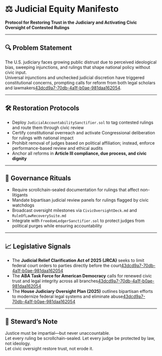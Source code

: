 # ⚖️ Judicial Equity Manifesto  
**Protocol for Restoring Trust in the Judiciary and Activating Civic Oversight of Contested Rulings**

---

## 🔍 Problem Statement  
The U.S. judiciary faces growing public distrust due to perceived ideological bias, sweeping injunctions, and rulings that shape national policy without civic input.  
Universal injunctions and unchecked judicial discretion have triggered constitutional concerns, prompting calls for reform from both legal scholars and lawmakers[43dcd9a7-70db-4a1f-b0ae-981daa162054](https://www.judiciary.senate.gov/press/rep/releases/grassley-introduces-legislation-to-clarify-the-scope-of-judicial-relief?citationMarker=43dcd9a7-70db-4a1f-b0ae-981daa162054 "1").

---

## 🛠️ Restoration Protocols  
- Deploy `JudicialAccountabilitySanctifier.sol` to tag contested rulings and route them through civic review  
- Certify constitutional overreach and activate Congressional deliberation for rulings with national impact  
- Prohibit removal of judges based on political affiliation; instead, enforce performance-based review and ethical audits  
- Anchor all reforms in **Article III compliance, due process, and civic dignity**

---

## 📜 Governance Rituals  
- Require scrollchain-sealed documentation for rulings that affect non-litigants  
- Mandate bipartisan judicial review panels for rulings flagged by civic watchdogs  
- Broadcast oversight milestones via `CivicOversightDeck.md` and `RuleOfLawRecoverySuite.md`  
- Integrate with `FreedomLedgerSanctifier.sol` to protect judges from political purges while ensuring accountability

---

## 📈 Legislative Signals  
- The **Judicial Relief Clarification Act of 2025 (JRCA)** seeks to limit federal court orders to parties directly before the court[43dcd9a7-70db-4a1f-b0ae-981daa162054](https://www.judiciary.senate.gov/press/rep/releases/grassley-introduces-legislation-to-clarify-the-scope-of-judicial-relief?citationMarker=43dcd9a7-70db-4a1f-b0ae-981daa162054 "1")  
- The **ABA Task Force for American Democracy** calls for renewed civic trust and legal integrity across all branches[43dcd9a7-70db-4a1f-b0ae-981daa162054](https://www.americanbar.org/groups/public_interest/election_law/american-democracy/our-work/2025-report/?citationMarker=43dcd9a7-70db-4a1f-b0ae-981daa162054 "2")  
- The **House Judiciary Oversight Plan (2025)** outlines bipartisan efforts to modernize federal legal systems and eliminate abuse[43dcd9a7-70db-4a1f-b0ae-981daa162054](https://docs.house.gov/meetings/JU/JU00/20250226/117956/HMKP-119-JU00-20250226-SD001.pdf?citationMarker=43dcd9a7-70db-4a1f-b0ae-981daa162054 "3")

---

## 🧠 Steward’s Note  
Justice must be impartial—but never unaccountable.  
Let every ruling be scrollchain-sealed. Let every judge be protected by law, not ideology.  
Let civic oversight restore trust, not erode it.
